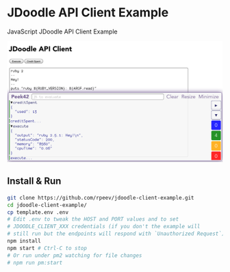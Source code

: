# JDoodle API Client Example

JavaScript JDoodle API Client Example

![Screenshot](./screenshot.png)

## Install & Run

```bash
git clone https://github.com/rpeev/jdoodle-client-example.git
cd jdoodle-client-example/
cp template.env .env
# Edit .env to tweak the HOST and PORT values and to set
# JDOODLE_CLIENT_XXX credentials (if you don't the example will
# still run but the endpoints will respond with `Unauthorized Request`)
npm install
npm start # Ctrl-C to stop
# Or run under pm2 watching for file changes
# npm run pm:start
```
